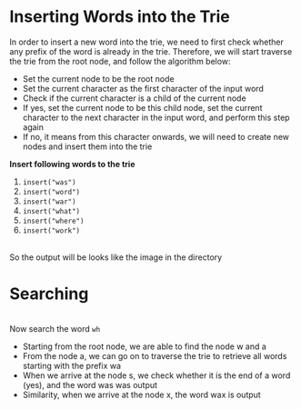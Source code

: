 # Inserting Words into the Trie
In order to insert a new word into the trie, we need to first check whether any prefix of the word is already in the trie. Therefore, we will start traverse the trie from the root node, and follow the algorithm below:

<ul>
<li>Set the current node to be the root node</li>
<li>Set the current character as the first character of the input word</li>
<li>Check if the current character is a child of the current node</li>
<li>If yes, set the current node to be this child node, set the current character to the next character in the input word, and perform this step again</li>
<li>If no, it means from this character onwards, we will need to create new nodes and insert them into the trie</li>
</ul>
<b>Insert following words to the trie</b>

<ol>
  <li><code>insert("was")</code></li>
  <li><code>insert("word")</code></li>
  <li><code>insert("war")</code></li>
  <li><code>insert("what")</code></li>
  <li><code>insert("where")</code></li>
  <li><code>insert("work")</code></li>
</ol><br>
So the output will be looks like the image in the directory<br>

# Searching
<br><span>Now search the word <code>wh</code></span><br>
<ul>
<li>Starting from the root node, we are able to find the node w and a</li>
<li>From the node a, we can go on to traverse the trie to retrieve all words starting with the prefix wa</li>
<li>When we arrive at the node s, we check whether it is the end of a word (yes), and the word was was output</li>
<li>Similarity, when we arrive at the node x, the word wax is output</li>
</ul>
